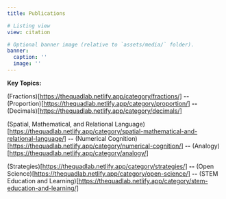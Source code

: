 ```yaml
---
title: Publications

# Listing view
view: citation

# Optional banner image (relative to `assets/media/` folder).
banner:
  caption: ''
  image: ''
---
```


**Key Topics:**

(Fractions)[https://thequadlab.netlify.app/category/fractions/] **--** (Proportion)[https://thequadlab.netlify.app/category/proportion/] **--**  (Decimals)[https://thequadlab.netlify.app/category/decimals/]

(Spatial, Mathematical, and Relational Language)[https://thequadlab.netlify.app/category/spatial-mathematical-and-relational-language/] **--** (Numerical Cognition)[https://thequadlab.netlify.app/category/numerical-cognition/] **--** (Analogy)[https://thequadlab.netlify.app/category/analogy/]

(Strategies)[https://thequadlab.netlify.app/category/strategies/] **--** (Open Science)[https://thequadlab.netlify.app/category/open-science/] **--** (STEM Education and Learning)[https://thequadlab.netlify.app/category/stem-education-and-learning/]

<br>